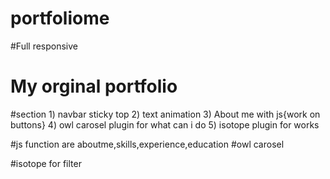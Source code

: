 # portfoliome
#Full responsive
<h1>My orginal portfolio </h1>
#section 
1) navbar sticky top
2) text animation
3) About me with js{work on buttons}
4) owl carosel plugin for what can i do
5) isotope plugin for works




#js
function are aboutme,skills,experience,education
#owl carosel 
<script>
        $('.owl-carousel').owlCarousel({
            loop: true,
            margin: 10,
            nav: false,
            autoplay: true,
            responsive: {
                0: {
                    items: 1
                },
                668: {
                    items: 3
                },
                1000: {
                    items: 3
                }
            }
        })
    </script>
    
  #isotope for filter
  <script>
        var $grid = $('.item-card').isotope({
            // options
        });
        // filter items on button click
        $('.item-menu').on('click', 'button', function () {
            var filterValue = $(this).attr('data-filter');
            $grid.isotope({ filter: filterValue });
        });</script>

